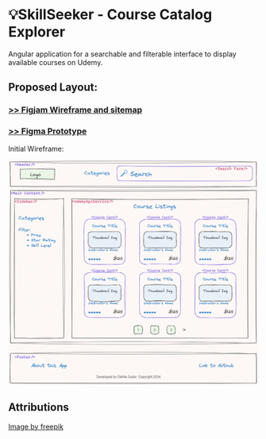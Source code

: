 # 💡SkillSeeker - Course Catalog Explorer
Angular application for a  searchable and filterable interface to display available courses on Udemy.

## Proposed Layout:
### [>> Figjam Wireframe and sitemap](https://www.figma.com/file/DpIHqkyC1os8P89cga7ioB/Wireframe-Planning-for-Skill-Seeker?type=whiteboard&node-id=0%3A1&t=8lBXhu0EIq70imaK-1)
### [>> Figma Prototype](https://www.figma.com/file/vWzgEMRdw6YBZ6uvbLML1l/Skill-Seeker---Course-Catalog-Explorer?type=design&node-id=0%3A1&mode=design&t=vPHiCy2u36jIKLOd-1)

Initial Wireframe: 

![wireframe home version 1](./src/assets/wireframe_home_v1)


## Attributions
<a href="https://www.freepik.com/free-vector/flat-design-advertising-agency-logo-template_36295619.htm#fromView=image_search_similar&page=1&position=0&uuid=da45d1de-480f-41d2-bc94-1200f5250449">Image by freepik</a>